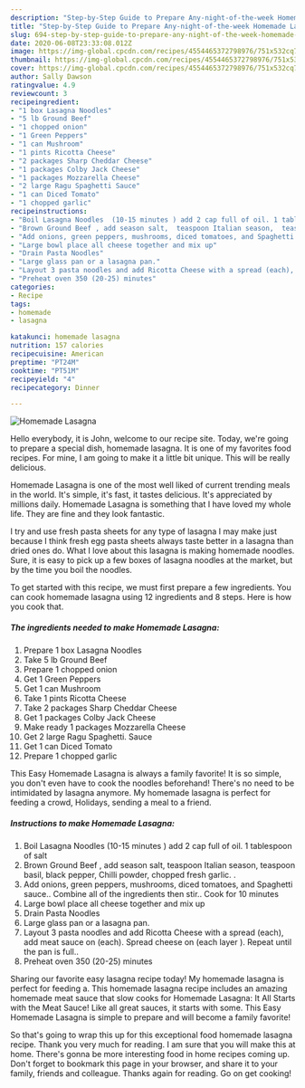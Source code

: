 ```yaml
---
description: "Step-by-Step Guide to Prepare Any-night-of-the-week Homemade Lasagna"
title: "Step-by-Step Guide to Prepare Any-night-of-the-week Homemade Lasagna"
slug: 694-step-by-step-guide-to-prepare-any-night-of-the-week-homemade-lasagna
date: 2020-06-08T23:33:08.012Z
image: https://img-global.cpcdn.com/recipes/4554465372798976/751x532cq70/homemade-lasagna-recipe-main-photo.jpg
thumbnail: https://img-global.cpcdn.com/recipes/4554465372798976/751x532cq70/homemade-lasagna-recipe-main-photo.jpg
cover: https://img-global.cpcdn.com/recipes/4554465372798976/751x532cq70/homemade-lasagna-recipe-main-photo.jpg
author: Sally Dawson
ratingvalue: 4.9
reviewcount: 3
recipeingredient:
- "1 box Lasagna Noodles"
- "5 lb Ground Beef"
- "1 chopped onion"
- "1 Green Peppers"
- "1 can Mushroom"
- "1 pints Ricotta Cheese"
- "2 packages Sharp Cheddar Cheese"
- "1 packages Colby Jack Cheese"
- "1 packages Mozzarella Cheese"
- "2 large Ragu Spaghetti Sauce"
- "1 can Diced Tomato"
- "1 chopped garlic"
recipeinstructions:
- "Boil Lasagna Noodles  (10-15 minutes ) add 2 cap full of oil. 1 tablespoon of salt"
- "Brown Ground Beef , add season salt,  teaspoon Italian season,  teaspoon basil, black pepper, Chilli powder, chopped fresh garlic. ."
- "Add onions, green peppers, mushrooms, diced tomatoes, and Spaghetti sauce.. Combine all of the ingredients then stir.. Cook for 10 minutes"
- "Large bowl place all cheese together and mix up"
- "Drain Pasta Noodles"
- "Large glass pan or a lasagna pan."
- "Layout 3 pasta noodles and add Ricotta Cheese with a spread (each), add meat sauce on (each). Spread cheese on (each layer ). Repeat  until the pan is full.."
- "Preheat oven 350 (20-25) minutes"
categories:
- Recipe
tags:
- homemade
- lasagna

katakunci: homemade lasagna 
nutrition: 157 calories
recipecuisine: American
preptime: "PT24M"
cooktime: "PT51M"
recipeyield: "4"
recipecategory: Dinner

---
```



![Homemade Lasagna](https://img-global.cpcdn.com/recipes/4554465372798976/751x532cq70/homemade-lasagna-recipe-main-photo.jpg)

Hello everybody, it is John, welcome to our recipe site. Today, we're going to prepare a special dish, homemade lasagna. It is one of my favorites food recipes. For mine, I am going to make it a little bit unique. This will be really delicious.

Homemade Lasagna is one of the most well liked of current trending meals in the world. It's simple, it's fast, it tastes delicious. It's appreciated by millions daily. Homemade Lasagna is something that I have loved my whole life. They are fine and they look fantastic.

I try and use fresh pasta sheets for any type of lasagna I may make just because I think fresh egg pasta sheets always taste better in a lasagna than dried ones do. What I love about this lasagna is making homemade noodles. Sure, it is easy to pick up a few boxes of lasagna noodles at the market, but by the time you boil the noodles.


To get started with this recipe, we must first prepare a few ingredients. You can cook homemade lasagna using 12 ingredients and 8 steps. Here is how you cook that.

<!--inarticleads1-->

##### The ingredients needed to make Homemade Lasagna:

1. Prepare 1 box Lasagna Noodles
1. Take 5 lb Ground Beef
1. Prepare 1 chopped onion
1. Get 1 Green Peppers
1. Get 1 can Mushroom
1. Take 1 pints Ricotta Cheese
1. Take 2 packages Sharp Cheddar Cheese
1. Get 1 packages Colby Jack Cheese
1. Make ready 1 packages Mozzarella Cheese
1. Get 2 large Ragu Spaghetti. Sauce
1. Get 1 can Diced Tomato
1. Prepare 1 chopped garlic


This Easy Homemade Lasagna is always a family favorite! It is so simple, you don&#39;t even have to cook the noodles beforehand! There&#39;s no need to be intimidated by lasagna anymore. My homemade lasagna is perfect for feeding a crowd, Holidays, sending a meal to a friend. 

<!--inarticleads2-->

##### Instructions to make Homemade Lasagna:

1. Boil Lasagna Noodles  (10-15 minutes ) add 2 cap full of oil. 1 tablespoon of salt
1. Brown Ground Beef , add season salt,  teaspoon Italian season,  teaspoon basil, black pepper, Chilli powder, chopped fresh garlic. .
1. Add onions, green peppers, mushrooms, diced tomatoes, and Spaghetti sauce.. Combine all of the ingredients then stir.. Cook for 10 minutes
1. Large bowl place all cheese together and mix up
1. Drain Pasta Noodles
1. Large glass pan or a lasagna pan.
1. Layout 3 pasta noodles and add Ricotta Cheese with a spread (each), add meat sauce on (each). Spread cheese on (each layer ). Repeat  until the pan is full..
1. Preheat oven 350 (20-25) minutes


Sharing our favorite easy lasagna recipe today! My homemade lasagna is perfect for feeding a. This homemade lasagna recipe includes an amazing homemade meat sauce that slow cooks for Homemade Lasagna: It All Starts with the Meat Sauce! Like all great sauces, it starts with some. This Easy Homemade Lasagna is simple to prepare and will become a family favorite! 

So that's going to wrap this up for this exceptional food homemade lasagna recipe. Thank you very much for reading. I am sure that you will make this at home. There's gonna be more interesting food in home recipes coming up. Don't forget to bookmark this page in your browser, and share it to your family, friends and colleague. Thanks again for reading. Go on get cooking!
